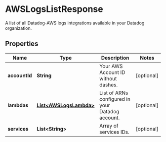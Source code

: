 

# AWSLogsListResponse

A list of all Datadog-AWS logs integrations available in your Datadog organization.

## Properties

Name | Type | Description | Notes
------------ | ------------- | ------------- | -------------
**accountId** | **String** | Your AWS Account ID without dashes. |  [optional]
**lambdas** | [**List&lt;AWSLogsLambda&gt;**](AWSLogsLambda.md) | List of ARNs configured in your Datadog account. |  [optional]
**services** | **List&lt;String&gt;** | Array of services IDs. |  [optional]



